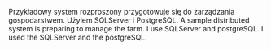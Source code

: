 Przykładowy system rozproszony przygotowuje się do zarządzania gospodarstwem. Użylem SQLServer i PostgreSQL.
A sample distributed system is preparing to manage the farm. I use SQLServer and postgreSQL. I used the SQLServer and the postgreSQL.
